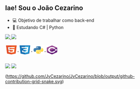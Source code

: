 ## Iae! Sou o João Cezarino 

- 💻 Objetivo de trabalhar como back-end
- 🌱 Estudando C# | Python

<div>
  <a href="https://github.com/JvCezarino">
  <img heigth='180em' src="https://github-readme-stats.vercel.app/api?username=JvCezarino&show_icons=true&theme=tokyonight&include_all_commits-true&count_private=true"/>
  <img heigth='180em' src="https://github-readme-stats.vercel.app/api/top-langs/?username=JvCezarino&layout=compact&langs_count-16&theme=tokyonight"/>
</div>

<div style="display: inline_block"><br>
  <img align="center" alt="Rafa-HTML" height="30" width="40" src="https://raw.githubusercontent.com/devicons/devicon/master/icons/html5/html5-original.svg">
  <img align="center" alt="Rafa-CSS" height="30" width="40" src="https://raw.githubusercontent.com/devicons/devicon/master/icons/css3/css3-original.svg">
  <img align="center" alt="Rafa-Python" height="30" width="40" src="https://raw.githubusercontent.com/devicons/devicon/master/icons/python/python-original.svg">
  <img align="center" alt="Rafa-Csharp" height="30" width="40" src="https://raw.githubusercontent.com/devicons/devicon/master/icons/csharp/csharp-original.svg">
</div>

 ##

 <div> 
  <a href="mailto:joaocezarino2001@gmail.com?subject=Contato%20via%20GitHub" target="_blank"><img src="https://img.shields.io/badge/-Gmail-%23333?style=for-the-badge&logo=gmail&logoColor=white"></a>
  <a href="https://www.linkedin.com/in/jo%C3%A3o-victor-cezarino/" target="_blank"><img src="https://img.shields.io/badge/-LinkedIn-%230077B5?style=for-the-badge&logo=linkedin&logoColor=white" target="_blank"></a>   
</div>

(https://github.com/JvCezarino/JvCezarino/blob/output/github-contribution-grid-snake.svg)

